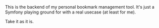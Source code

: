 This is the backend of my personal bookmark management tool.
It's just a Symfony playing ground for with a real usecase (at least for me).

Take it as it is.